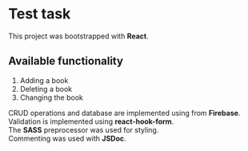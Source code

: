# Test task

This project was bootstrapped with **React**.

## Available functionality

1. Adding a book
2. Deleting a book
3. Changing the book

CRUD operations and database are implemented using from **Firebase**.\
Validation is implemented using **react-hook-form**.\
The **SASS** preprocessor was used for styling.\
Commenting was used with **JSDoc**.

